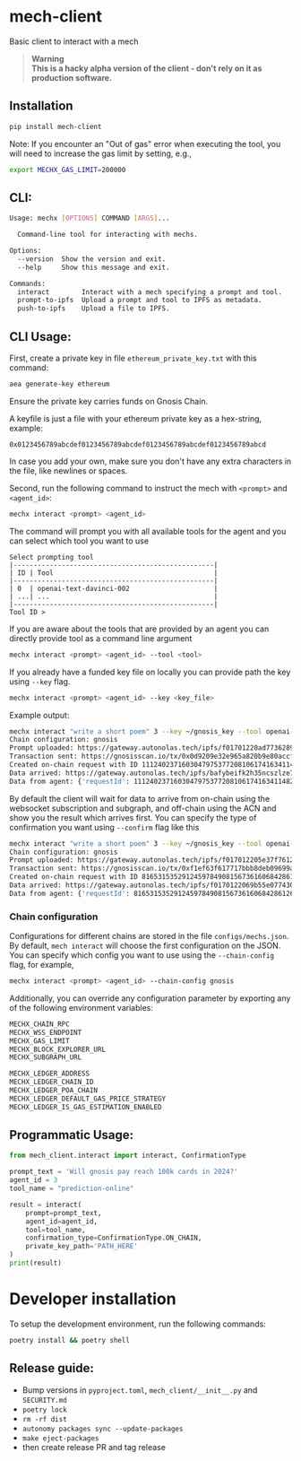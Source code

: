 # mech-client
Basic client to interact with a mech

> **Warning**<br />
> **This is a hacky alpha version of the client - don't rely on it as production software.**

## Installation

```bash
pip install mech-client
```

Note: If you encounter an "Out of gas" error when executing the tool, you will need to increase the gas limit by setting, e.g.,

```bash
export MECHX_GAS_LIMIT=200000
```

## CLI:

```bash
Usage: mechx [OPTIONS] COMMAND [ARGS]...

  Command-line tool for interacting with mechs.

Options:
  --version  Show the version and exit.
  --help     Show this message and exit.

Commands:
  interact        Interact with a mech specifying a prompt and tool.
  prompt-to-ipfs  Upload a prompt and tool to IPFS as metadata.
  push-to-ipfs    Upload a file to IPFS.
 ```

## CLI Usage:

First, create a private key in file `ethereum_private_key.txt` with this command:

```bash
aea generate-key ethereum
```
Ensure the private key carries funds on Gnosis Chain.

A keyfile is just a file with your ethereum private key as a hex-string, example:
```
0x0123456789abcdef0123456789abcdef0123456789abcdef0123456789abcd
```
In case you add your own, make sure you don't have any extra characters in the file, like newlines or spaces.

Second, run the following command to instruct the mech with `<prompt>` and `<agent_id>`:

```bash
mechx interact <prompt> <agent_id>
```

The command will prompt you with all available tools for the agent and you can select which tool you want to use

```
Select prompting tool
|--------------------------------------------------|
| ID | Tool                                        |
|--------------------------------------------------|
| 0  | openai-text-davinci-002                     |
| ...| ...                                         |
|--------------------------------------------------|
Tool ID > 
```

If you are aware about the tools that are provided by an agent you can directly provide tool as a command line argument

```bash
mechx interact <prompt> <agent_id> --tool <tool>
```

If you already have a funded key file on locally you can provide path the key using `--key` flag.

```bash
mechx interact <prompt> <agent_id> --key <key_file>
```

Example output:
```bash
mechx interact "write a short poem" 3 --key ~/gnosis_key --tool openai-text-davinci-003
Chain configuration: gnosis
Prompt uploaded: https://gateway.autonolas.tech/ipfs/f01701220ad773628911d12e28f005e3f249e990d684e5dba07542259195602f9afed30bf
Transaction sent: https://gnosisscan.io/tx/0x0d9209e32e965a820b9e80accfcd71ea3b1174b9758dd251c2e627a60ec426a5
Created on-chain request with ID 111240237160304797537720810617416341148235899500021985333360197012735240803849
Data arrived: https://gateway.autonolas.tech/ipfs/bafybeifk2h35ncszlze7t64rpblfo45rezc33xzbya3cjiyumtaioyat3e
Data from agent: {'requestId': 111240237160304797537720810617416341148235899500021985333360197012735240803849, 'result': "\n\nI am brave and I'm strong\nI don't hide away my song\nI am here and I'm proud\nMy voice will be heard loud!"}
```

By default the client will wait for data to arrive from on-chain using the websocket subscription and subgraph, and off-chain using the ACN and show you the result which arrives first. You can specify the type of confirmation you want using `--confirm` flag like this

```bash
mechx interact "write a short poem" 3 --key ~/gnosis_key --tool openai-text-davinci-003 --confirm on-chain
Chain configuration: gnosis
Prompt uploaded: https://gateway.autonolas.tech/ipfs/f017012205e37f761221a8ba4005e91c36b94153e9432b8888ff2acae6b101dd5a5de6768
Transaction sent: https://gnosisscan.io/tx/0xf1ef63f617717bbb8deb09699af99aa39f10155d33796de2fd7eb61c9c1458b6
Created on-chain request with ID 81653153529124597849081567361606842861262371002932574194580478443414142139857
Data arrived: https://gateway.autonolas.tech/ipfs/f0170122069b55e077430a00f3cbc3b069347e901396f978ff160eb2b0a947872be1848b7
Data from agent: {'requestId': 81653153529124597849081567361606842861262371002932574194580478443414142139857, 'result': "\n\nA summer breeze, so sweet,\nA gentle reminder of summer's heat.\nThe sky so blue, no cloud in sight,\nA perfect day, a wondrous sight."}
```

### Chain configuration

Configurations for different chains are stored in the file `configs/mechs.json`. By default, `mech interact` will choose the first configuration on the JSON. You can specify which config you want to use using the `--chain-config` flag, for example,

```bash
mechx interact <prompt> <agent_id> --chain-config gnosis
```

Additionally, you can override any configuration parameter by exporting any of the following environment variables:

```bash
MECHX_CHAIN_RPC
MECHX_WSS_ENDPOINT
MECHX_GAS_LIMIT
MECHX_BLOCK_EXPLORER_URL
MECHX_SUBGRAPH_URL

MECHX_LEDGER_ADDRESS
MECHX_LEDGER_CHAIN_ID
MECHX_LEDGER_POA_CHAIN
MECHX_LEDGER_DEFAULT_GAS_PRICE_STRATEGY
MECHX_LEDGER_IS_GAS_ESTIMATION_ENABLED
```

## Programmatic Usage:

```python
from mech_client.interact import interact, ConfirmationType

prompt_text = 'Will gnosis pay reach 100k cards in 2024?'
agent_id = 3
tool_name = "prediction-online"

result = interact(
    prompt=prompt_text,
    agent_id=agent_id,
    tool=tool_name,
    confirmation_type=ConfirmationType.ON_CHAIN,
    private_key_path='PATH_HERE'
)
print(result)
```

# Developer installation
To setup the development environment, run the following commands:

```bash
poetry install && poetry shell
```

## Release guide:

- Bump versions in `pyproject.toml`, `mech_client/__init__.py` and `SECURITY.md`
- `poetry lock`
- `rm -rf dist`
- `autonomy packages sync --update-packages`
- `make eject-packages`
- then create release PR and tag release
